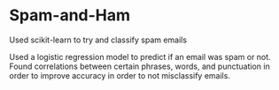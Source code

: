 # Spam-and-Ham
Used scikit-learn to try and classify spam emails 

Used a logistic regression model to predict if an email was spam or not. Found correlations between certain phrases, words, and punctuation in order to improve
accuracy in order to not misclassify emails.
